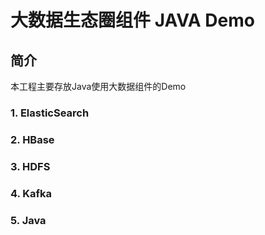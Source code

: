 # 大数据生态圈组件 JAVA Demo

## 简介
本工程主要存放Java使用大数据组件的Demo

### 1. ElasticSearch

### 2. HBase

### 3. HDFS

### 4. Kafka

### 5. Java


